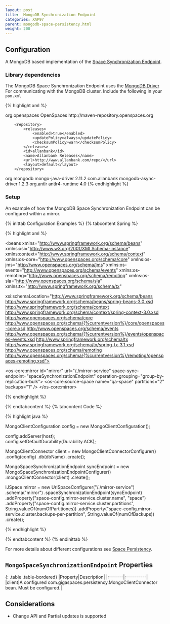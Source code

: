 ```yaml
---
layout: post
title:  MongoDB Synchronization Endpoint
categories: XAP97
parent: mongodb-space-persistency.html
weight: 200
---
```


## Configuration 
A MongoDB based implementation of the [Space Synchronization Endpoint](./space-synchronization-endpoint-api.html). 

### Library dependencies 
The MongoDB Space Synchronization Endpoint uses the [MongoDB Driver](http://www.allanbank.com/mongodb-async-driver/index.html) For communicating with the MongoDB cluster. 
Include the following in your `pom.xml` 

{% highlight xml %}
<!-- currently the MongoDB library is not the central maven repository --> 
<repositories>
		<repository>
			<id>org.openspaces</id>
			<name>OpenSpaces</name>
			<url>http://maven-repository.openspaces.org</url>
		</repository>

		<repository>
			<releases>
				<enabled>true</enabled>
				<updatePolicy>always</updatePolicy>
				<checksumPolicy>warn</checksumPolicy>
			</releases>
			<id>allanbank</id>
			<name>Allanbank Releases</name>
			<url>http://www.allanbank.com/repo/</url>
			<layout>default</layout>
		</repository>
</repositories>


<!-- mongodb java driver -->
<dependency>
	<groupId>org.mongodb</groupId>
	<artifactId>mongo-java-driver</artifactId>
	<version>2.11.2</version>
</dependency>
<dependency>
	<groupId>com.allanbank</groupId>
	<artifactId>mongodb-async-driver</artifactId>
	<version>1.2.3</version>
</dependency>

<dependeny> 
	<groupId>org.antlr</groupId> 
	<artifactId>antlr4-runtime</artifactId> 
	<version>4.0</version> 
</dependency> 
{% endhighlight %}

### Setup 

An example of how the MongoDB Space Synchronization Endpoint can be configured within a mirror. 

{% inittab Configuration Examples %}
{% tabcontent Spring %}

{% highlight xml %}
<?xml version="1.0" encoding="utf-8"?> 
<beans xmlns="http://www.springframework.org/schema/beans" 
xmlns:xsi="http://www.w3.org/2001/XMLSchema-instance" xmlns:context="http://www.springframework.org/schema/context" 
xmlns:os-core="http://www.openspaces.org/schema/core" xmlns:os-jms="http://www.openspaces.org/schema/jms" 
xmlns:os-events="http://www.openspaces.org/schema/events" 
xmlns:os-remoting="http://www.openspaces.org/schema/remoting" 
xmlns:os-sla="http://www.openspaces.org/schema/sla" xmlns:tx="http://www.springframework.org/schema/tx" 

xsi:schemaLocation="http://www.springframework.org/schema/beans http://www.springframework.org/schema/beans/spring-beans-3.0.xsd 
http://www.springframework.org/schema/context http://www.springframework.org/schema/context/spring-context-3.0.xsd 
http://www.openspaces.org/schema/core http://www.openspaces.org/schema/{%currentversion%}/core/openspaces-core.xsd
http://www.openspaces.org/schema/events http://www.openspaces.org/schema/{%currentversion%}/events/openspaces-events.xsd
http://www.springframework.org/schema/tx http://www.springframework.org/schema/tx/spring-tx-3.1.xsd 
http://www.openspaces.org/schema/remoting http://www.openspaces.org/schema/{%currentversion%}/remoting/openspaces-remoting.xsd">

<bean id="propertiesConfigurer" 
class="org.springframework.beans.factory.config.PropertyPlaceholderConfigurer" /> 

<os-core:mirror id="mirror" url="/./mirror-service"
	space-sync-endpoint="spaceSynchronizationEndpoint" operation-grouping="group-by-replication-bulk">
	<os-core:source-space name="qa-space" partitions="2"
		backups="1" />
</os-core:mirror>

<bean id="mongoClient"
		class="com.gigaspaces.persistency.MongoClientConnectorBeanFactory">
		<property name="db" value="${mongo.db}" />
		<property name="config">
			<bean class="com.allanbank.mongodb.MongoClientConfiguration">
				<constructor-arg value="mongodb://${mongo.user}:${mongo.password}@${mongo.host}:${mongo.port}/${mongo.db}"
					type="java.lang.String" />
				<property name="defaultDurability" value="ACK" />
			</bean>
		</property>
</bean>

<bean id="spaceSynchronizationEndpoint"
	class="com.gigaspaces.persistency.MongoSpaceSynchronizationEndpointBeanFactory">
	<property name="mongoClientConnector" ref="mongoClient" />
</bean> 

{% endhighlight %}

{% endtabcontent %}
{% tabcontent Code %}

{% highlight java %}

MongoClientConfiguration config = new MongoClientConfiguration();

config.addServer(host);				
config.setDefaultDurability(Durability.ACK);

MongoClientConnector client = new MongoClientConnectorConfigurer()
		.config(config)
		.db(dbName)
		.create();	

MongoSpaceSynchronizationEndpoint syncEndpoint = new MongoSpaceSynchronizationEndpointConfigurer() 
		.mongoClientConnector(client) 
		.create(); 

IJSpace mirror = new UrlSpaceConfigurer("/./mirror-service") 
.schema("mirror") 
.spaceSynchronizationEndpoint(syncEndpoint) 
.addProperty("space-config.mirror-service.cluster.name", "space") 
.addProperty("space-config.mirror-service.cluster.partitions", String.valueOf(numOfPartitiones)) 
.addProperty("space-config.mirror-service.cluster.backups-per-partition", String.valueOf(numOfBackups)) 
.create(); 

{% endhighlight %}

{% endtabcontent %}
{% endinittab %}

For more details about different configurations see [Space Persistency](./space-persistency.html).

## `MongoSpaceSynchronizationEndpoint` Properties

{: .table .table-bordered}
|Property|Description|
|:-------|:----------|
|client|A configured com.gigaspaces.persistency.MongoClientConnector bean. Must be configured.| 

## Considerations 
- Change API and Partial updates is supported
